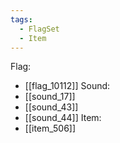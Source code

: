 ```yaml
---
tags:
  - FlagSet
  - Item
---
```

Flag:
- [[flag_10112]]
Sound:
- [[sound_17]]
- [[sound_43]]
- [[sound_44]]
Item:
- [[item_506]]
